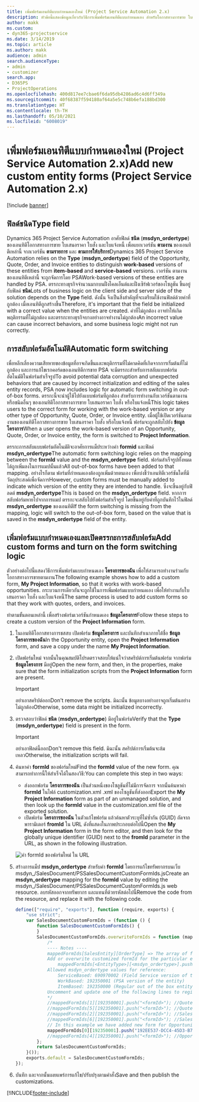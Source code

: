 ```yaml
---
title: เพิ่มฟอร์มเอนทิตีแบบกำหนดเองใหม่ (Project Service Automation 2.x)
description: หัวข้อนี้แสดงข้อมูลเกี่ยวกับวิธีการเพิ่มฟอร์มเอนทิตีแบบกำหนดเอง สำหรับโอกาสทางการขาย ใบเสนอราคา หรือใบแจ้งหนี้ ใน Dynamics 365 Project Service Automation 2.x
author: makk
ms.custom:
- dyn365-projectservice
ms.date: 3/14/2019
ms.topic: article
ms.author: makk
audience: admin
search.audienceType:
- admin
- customizer
search.app:
- D365PS
- ProjectOperations
ms.openlocfilehash: 400d817ee7cbae6f6da95db4286ad6c4d6ff349a
ms.sourcegitcommit: 40f68387f594180af64a5e5c748b6efa188bd300
ms.translationtype: HT
ms.contentlocale: th-TH
ms.lasthandoff: 05/10/2021
ms.locfileid: "6008019"
---
```

# <a name="add-new-custom-entity-forms-project-service-automation-2x"></a><span data-ttu-id="8f175-103">เพิ่มฟอร์มเอนทิตีแบบกำหนดเองใหม่ (Project Service Automation 2.x)</span><span class="sxs-lookup"><span data-stu-id="8f175-103">Add new custom entity forms (Project Service Automation 2.x)</span></span>

[!include [banner](../../includes/psa-now-project-operations.md)]

## <a name="type-field"></a><span data-ttu-id="8f175-104">ฟิลด์ชนิด</span><span class="sxs-lookup"><span data-stu-id="8f175-104">Type field</span></span> 

<span data-ttu-id="8f175-105">Dynamics 365 Project Service Automation อาศัยฟิลด์ **ชนิด** (**msdyn\_ordertype**) ของเอนทิตีโอกาสทางการขาย ใบเสนอราคา ใบสั่ง และใบแจ้งหนี้ เพื่อแยกเวอร์ชัน **ตามงาน** ของเอนทิตีเหล่านี้ จากเวอร์ชัน **ตามรายการ** และ **ตามการให้บริการ**</span><span class="sxs-lookup"><span data-stu-id="8f175-105">Dynamics 365 Project Service Automation relies on the **Type** (**msdyn\_ordertype**) field of the Opportunity, Quote, Order, and Invoice entities to distinguish **work-based** versions of these entities from **item-based** and **service-based** versions.</span></span> <span data-ttu-id="8f175-106">เวอร์ชัน ตามงาน ของเอนทิตีเหล่านี้ จะถูกจัดการโดย PSA</span><span class="sxs-lookup"><span data-stu-id="8f175-106">Work-based versions of these entities are handled by PSA.</span></span> <span data-ttu-id="8f175-107">ตรรกะทางธุรกิจจำนวนมากบนฝั่งไคลเอ็นต์และฝั่งเซิร์ฟเวอร์ของโซลูชัน ขึ้นอยู่กับฟิลด์ **ชนิด**</span><span class="sxs-lookup"><span data-stu-id="8f175-107">Lots of business logic on the client side and server side of the solution depends on the **Type** field.</span></span> <span data-ttu-id="8f175-108">ดังนั้น จึงเป็นสิ่งสำคัญที่จะเตรียมใช้งานฟิลด์ด้วยค่าที่ถูกต้อง เมื่อเอนทิตีถูกสร้างขึ้น</span><span class="sxs-lookup"><span data-stu-id="8f175-108">Therefore, it's important that the field be initialized with a correct value when the entities are created.</span></span> <span data-ttu-id="8f175-109">ค่าที่ไม่ถูกต้อง อาจทำให้เกิดพฤติกรรมที่ไม่ถูกต้อง และตรรกะทางธุรกิจบางอย่างอาจทำงานไม่ถูกต้อง</span><span class="sxs-lookup"><span data-stu-id="8f175-109">An incorrect value can cause incorrect behaviors, and some business logic might not run correctly.</span></span>

## <a name="automatic-form-switching"></a><span data-ttu-id="8f175-110">การสลับฟอร์มอัตโนมัติ</span><span class="sxs-lookup"><span data-stu-id="8f175-110">Automatic form switching</span></span>

<span data-ttu-id="8f175-111">เพื่อหลีกเลี่ยงความเสียหายของข้อมูลที่อาจเกิดขึ้นและพฤติกรรมที่ไม่คาดคิดที่เกิดจากการเริ่มต้นที่ไม่ถูกต้อง และการแก้ไขเรกคอร์ดของเอนทิตีการขาย PSA จะมีตรรกะสำหรับการสลับแบบฟอร์มอัตโนมัติในฟอร์มสำเร็จรูป</span><span class="sxs-lookup"><span data-stu-id="8f175-111">To avoid potential data corruption and unexpected behaviors that are caused by incorrect initialization and editing of the sales entity records, PSA now includes logic for automatic form switching in out-of-box forms.</span></span> <span data-ttu-id="8f175-112">ตรรกะนี้จะนำผู้ใช้ไปยังแบบฟอร์มที่ถูกต้อง สำหรับการทำงานกับเวอร์ชันตามงาน หรือชนิดอื่นๆ ของเอนทิตีโอกาสทางการขาย ใบเสนอราคา ใบสั่ง หรือใบแจ้งหนี้</span><span class="sxs-lookup"><span data-stu-id="8f175-112">This logic takes users to the correct form for working with the work-based version or any other type of Opportunity, Quote, Order, or Invoice entity.</span></span> <span data-ttu-id="8f175-113">เมื่อผู้ใช้เปิดเวอร์ชันตามงานของเอนทิตีโอกาสทางการขาย ใบเสนอราคา ใบสั่ง หรือใบแจ้งหนี้ ฟอร์มจะถูกสลับไปยัง **ข้อมูลโครงการ**</span><span class="sxs-lookup"><span data-stu-id="8f175-113">When a user opens the work-based version of an Opportunity, Quote, Order, or Invoice entity, the form is switched to **Project Information**.</span></span>

<span data-ttu-id="8f175-114">ตรรกะการสลับแบบฟอร์มอัตโนมัติจะอาศัยการแม็ประหว่างค่า **formid** และฟิลด์ **msdyn\_ordertype**</span><span class="sxs-lookup"><span data-stu-id="8f175-114">The automatic form switching logic relies on the mapping between the **formId** value and the **msdyn\_ordertype** field.</span></span> <span data-ttu-id="8f175-115">ฟอร์มสำเร็จรูปทั้งหมดได้ถูกเพิ่มลงในการแมปนั้นแล้ว</span><span class="sxs-lookup"><span data-stu-id="8f175-115">All out-of-box forms have been added to that mapping.</span></span> <span data-ttu-id="8f175-116">อย่างไรก็ตาม ฟอร์มที่กำหนดเองต้องถูกเพิ่มด้วยตนเอง เพื่อบ่งชี้ว่าเอนทิตีเวอร์ชันใดที่มีวัตถุประสงค์เพื่อจัดการ</span><span class="sxs-lookup"><span data-stu-id="8f175-116">However, custom forms must be manually added to indicate which version of the entity they are intended to handle.</span></span> <span data-ttu-id="8f175-117">ซึ่งจะขึ้นอยู่กับฟิลดต์ **msdyn\_ordertype**</span><span class="sxs-lookup"><span data-stu-id="8f175-117">This is based on the **msdyn\_ordertype** field.</span></span> <span data-ttu-id="8f175-118">หากการสลับฟอร์มหายไปจากการแมป ตรรกะจะสลับไปยังฟอร์มสำเร็จรูป โดยขึ้นอยู่กับค่าที่ถูกบันทึกไว้ในฟิลด์ **msdyn\_ordertype** ของเอนทิตี</span><span class="sxs-lookup"><span data-stu-id="8f175-118">If the form switching is missing from the mapping, logic will switch to the out-of-box form, based on the value that is saved in the **msdyn\_ordertype** field of the entity.</span></span>

## <a name="add-custom-forms-and-turn-on-the-form-switching-logic"></a><span data-ttu-id="8f175-119">เพิ่มฟอร์มแบบกำหนดเองและเปิดตรรกะการสลับฟอร์ม</span><span class="sxs-lookup"><span data-stu-id="8f175-119">Add custom forms and turn on the form switching logic</span></span>

<span data-ttu-id="8f175-120">ตัวอย่างต่อไปนี้แสดงวิธีการเพิ่มฟอร์มแบบกำหนดเอง **โครงการของฉัน** เพื่อให้สามารถทำงานร่วมกับโอกาสทางการขายตามงาน</span><span class="sxs-lookup"><span data-stu-id="8f175-120">The following example shows how to add a custom form, **My Project Information**, so that it works with work-based opportunities.</span></span> <span data-ttu-id="8f175-121">กระบวนการเดียวกันจะถูกใช้ในการเพิ่มฟอร์มแบบกำหนดเอง เพื่อให้ทำงานกับใบเสนอราคา ใบสั่ง และใบแจ้งหนี้</span><span class="sxs-lookup"><span data-stu-id="8f175-121">The same process is used to add custom forms so that they work with quotes, orders, and invoices.</span></span>

<span data-ttu-id="8f175-122">ทำตามขั้นตอนเหล่านี้ เพื่อสร้างฟอร์มเวอร์ชันกำหนดเอง **ข้อมูลโครงการ**</span><span class="sxs-lookup"><span data-stu-id="8f175-122">Follow these steps to create a custom version of the **Project Information** form.</span></span>

1. <span data-ttu-id="8f175-123">ในเอนทิตีโอกาสทางการชสสบ เปิดฟอร์ม **ข้อมูลโครงการ** และบันทึกสำเนาภายใต้ชื่อ **ข้อมูลโครงการของฉัน**</span><span class="sxs-lookup"><span data-stu-id="8f175-123">In the Opportunity entity, open the **Project Information** form, and save a copy under the name **My Project Information**.</span></span>
2. <span data-ttu-id="8f175-124">เปิดฟอร์มใหม่ จากนั้นในคุณสมบัติโปรดตรวจสอบให้แน่ใจว่าสคริปต์การเริ่มต้นฟอร์ม จากฟอร์ม **ข้อมูลโครงการ** มีอยู่</span><span class="sxs-lookup"><span data-stu-id="8f175-124">Open the new form, and then, in the properties, make sure that the form initialization scripts from the **Project Information** form are present.</span></span> 

    > [!IMPORTANT]
    > <span data-ttu-id="8f175-125">อย่าเอาสคริปต์ออก</span><span class="sxs-lookup"><span data-stu-id="8f175-125">Don't remove the scripts.</span></span> <span data-ttu-id="8f175-126">มิฉะนั้น ข้อมูลบางอย่างอาจถูกเริ่มต้นอย่างไม่ถูกต้อง</span><span class="sxs-lookup"><span data-stu-id="8f175-126">Otherwise, some data might be initialized incorrectly.</span></span>

3. <span data-ttu-id="8f175-127">ตรวจสอบว่าฟิลด์ **ชนิด** (**msdyn\_ordertype**) มีอยู่ในฟอร์ม</span><span class="sxs-lookup"><span data-stu-id="8f175-127">Verify that the **Type** (**msdyn\_ordertype**) field is present in the form.</span></span> 

    > [!IMPORTANT]
    > <span data-ttu-id="8f175-128">อย่าเอาฟิลด์นี้ออก</span><span class="sxs-lookup"><span data-stu-id="8f175-128">Don't remove this field.</span></span> <span data-ttu-id="8f175-129">มิฉะนั้น สคริปต์การเริ่มต้นจะล้มเหลว</span><span class="sxs-lookup"><span data-stu-id="8f175-129">Otherwise, the initialization scripts will fail.</span></span>

4. <span data-ttu-id="8f175-130">ค้นหาค่า **formId** ของฟอร์มใหม่</span><span class="sxs-lookup"><span data-stu-id="8f175-130">Find the **formId** value of the new form.</span></span> <span data-ttu-id="8f175-131">คุณสามารถทำการนี้ให้สำเร็จได้ในสองวิธี:</span><span class="sxs-lookup"><span data-stu-id="8f175-131">You can complete this step in two ways:</span></span>

    - <span data-ttu-id="8f175-132">ส่งออกฟอร์ม **โครงการของฉัน** เป็นส่วนหนึ่งของโซลูชันที่ไม่มีการจัดการ จากนั้นค้นหาค่า **formId** ในไฟล์ customization.xml .xml ของโซลูชันที่ส่งออก</span><span class="sxs-lookup"><span data-stu-id="8f175-132">Export the **My Project Information** form as part of an unmanaged solution, and then look up the **formId** value in the customization.xml file of the exported solution.</span></span>
    - <span data-ttu-id="8f175-133">เปิดฟอร์ม **โครงการของฉัน** ในตัวแก้ไขฟอร์ม แล้วค้นหาตัวระบุที่ไม่ซ้ำกัน (GUID) ถัดจากพารามิเตอร์ **fromId** ใน URL ดังที่แสดงในภาพประกอบต่อไปนี้</span><span class="sxs-lookup"><span data-stu-id="8f175-133">Open the **My Project Information** form in the form editor, and then look for the globally unique identifier (GUID) next to the **fromId** parameter in the URL, as shown in the following illustration.</span></span>

    ![ค่า formId ของฟอร์มใหม่ ใน URL](media/how-to-add-custom-forms-in-v2.0.png)

5. <span data-ttu-id="8f175-135">สร้างการแม็ป **msdyn\_ordertype** สำหรับค่า **formId** โดยการแก้ไขทรัพยากรบนเว็บ msdyn\_/SalesDocument/PSSalesDocumentCustomFormIds.js</span><span class="sxs-lookup"><span data-stu-id="8f175-135">Create an **msdyn\_ordertype** mapping for the **formId** value by editing the msdyn\_/SalesDocument/PSSalesDocumentCustomFormIds.js web resource.</span></span> <span data-ttu-id="8f175-136">ลบรหัสออกจากทรัพยากร และแทนที่ด้วยรหัสต่อไปนี้</span><span class="sxs-lookup"><span data-stu-id="8f175-136">Remove the code from the resource, and replace it with the following code.</span></span>

    ```javascript
    define(["require", "exports"], function (require, exports) {
        "use strict";
        var SalesDocumentCustomFormIds = (function () {
            function SalesDocumentCustomFormIds() {
            }
            SalesDocumentCustomFormIds.overwriteFormIds = function (mappedFormIds) {
                /*
                ---- Notes ----
                mappedFormIds[SalesEntity][OrderType] => The array of forms IDs that support particular entity and order type
                Add or overwrite customized formId for the particular entity and order type by calling:
                    mappedFormIds[<EntityType>][<msdyn_ordertype>].push("<formId>");
                Allowed msdyn_ordertype values for reference:
                    ServiceBased: 690970002 (Field Service version of the entity)
                    WorkBased: 192350001 (PSA version of the entity)
                    ItemBased: 192350000 (Regular out of the box entity)
                Uncomment and update one of the following lines to register custom PSA form for required entity:
                */      
                //mappedFormIds[1][192350001].push("<formId>"); //Quote
                //mappedFormIds[5][192350001].push("<formId>"); //Quote Line
                //mappedFormIds[2][192350001].push("<formId>"); //Sales Order
                //mappedFormIds[6][192350001].push("<formId>"); //Sales Order Line
                // In this example we have added new form for Opportunity
                mappedFormIds[0][192350001].push("192EE537-DCC4-45D3-B7AF-EA694B9113D2"); //Opportunity
                //mappedFormIds[4][192350001].push("<formId>"); //Opportunity Line
            };
            return SalesDocumentCustomFormIds;
        }());
        exports.default = SalesDocumentCustomFormIds;
    });
    ```

6. <span data-ttu-id="8f175-137">บันทึก และจากนั้นเผยแพร่การแก้ไข/ปรับปรุงตามคำสั่ง</span><span class="sxs-lookup"><span data-stu-id="8f175-137">Save and then publish the customizations.</span></span>


[!INCLUDE[footer-include](../../includes/footer-banner.md)]